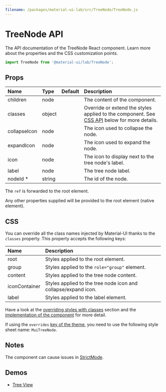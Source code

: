 ```yaml
---
filename: /packages/material-ui-lab/src/TreeNode/TreeNode.js
---
```


<!--- This documentation is automatically generated, do not try to edit it. -->

# TreeNode API

<p class="description">The API documentation of the TreeNode React component. Learn more about the properties and the CSS customization points.</p>

```js
import TreeNode from '@material-ui/lab/TreeNode';
```



## Props

| Name | Type | Default | Description |
|:-----|:-----|:--------|:------------|
| <span class="prop-name">children</span> | <span class="prop-type">node</span> |  | The content of the component. |
| <span class="prop-name">classes</span> | <span class="prop-type">object</span> |  | Override or extend the styles applied to the component. See [CSS API](#css) below for more details. |
| <span class="prop-name">collapseIcon</span> | <span class="prop-type">node</span> |  | The icon used to collapse the node. |
| <span class="prop-name">expandIcon</span> | <span class="prop-type">node</span> |  | The icon used to expand the node. |
| <span class="prop-name">icon</span> | <span class="prop-type">node</span> |  | The icon to display next to the tree node's label. |
| <span class="prop-name">label</span> | <span class="prop-type">node</span> |  | The tree node label. |
| <span class="prop-name required">nodeId&nbsp;*</span> | <span class="prop-type">string</span> |  | The id of the node. |

The `ref` is forwarded to the root element.

Any other properties supplied will be provided to the root element (native element).

## CSS

You can override all the class names injected by Material-UI thanks to the `classes` property.
This property accepts the following keys:


| Name | Description |
|:-----|:------------|
| <span class="prop-name">root</span> | Styles applied to the root element.
| <span class="prop-name">group</span> | Styles applied to the `role="group"` element.
| <span class="prop-name">content</span> | Styles applied to the tree node content.
| <span class="prop-name">iconContainer</span> | Styles applied to the tree node icon and collapse/expand icon.
| <span class="prop-name">label</span> | Styles applied to the label element.

Have a look at the [overriding styles with classes](/customization/components/#overriding-styles-with-classes) section
and the [implementation of the component](https://github.com/mui-org/material-ui/blob/master/packages/material-ui-lab/src/TreeNode/TreeNode.js)
for more detail.

If using the `overrides` [key of the theme](/customization/themes/#css),
you need to use the following style sheet name: `MuiTreeNode`.

## Notes

The component can cause issues in [StrictMode](https://reactjs.org/docs/strict-mode.html).

## Demos

- [Tree View](/components/tree-view/)

